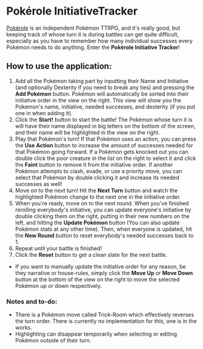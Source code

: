 # Pokérole InitiativeTracker
[Pokérole](https://www.pokeroleproject.com) is an independent Pokémon TTRPG, and it's really good, but keeping track of whose turn it is during battles can get quite difficult, especially as you have to remember how many individual successes every Pokémon needs to do anything.
Enter the **Pokérole Initiative Tracker**!
## How to use the application:
1. Add all the Pokémon taking part by inputting their Name and Initiative (and optionally Dexterity if you need to break any ties) and pressing the **Add Pokémon** button. Pokémon will automatically be sorted into their initiative order in the view on the right. This view will show you the Pokemon's name, initiative, needed successes, and dexterity (if you put one in when adding it).
2. Click the **Start!** button to start the battle! The Pokémon whose turn it is will have their name displayed in big letters on the bottom of the screen, and their name will be highlighted in the view on the right.
3. Play that Pokémon's turn! If that Pokémon uses an action, you can press the **Use Action** button to increase the amount of successes needed for that Pokémon going forward. If a Pokémon gets knocked out you can double click the poor creature in the list on the right to select it and click the **Faint** button to remove it from the initiative order. If another Pokémon attempts to clash, evade, or use a priority move, you can select that Pokémon by double clicking it and increase its needed successes as well!
4. Move on to the next turn! Hit the **Next Turn** button and watch the highlighted Pokémon change to the next one in the initiative order.
5. When you're ready, move on to the next round. When you've finished rerolling everybody's initiative, you can update everyone's initiative by double clicking them on the right, putting in their new numbers on the left, and hitting the **Update Pokémon** button (You can also update Pokémon stats at any other time). Then, when everyone is updated, hit the **New Round** button to reset everybody's needed successes back to 1.
6. Repeat until your battle is finished!
7. Click the **Reset** button to get a clean slate for the next battle.

- If you want to manually update the initiative order for any reason, be they narrative or house-rules, simply click the **Move Up** or **Move Down** button at the bottom of the view on the right to move the selected Pokémon up or down respectively.
### Notes and to-do:
- There is a Pokémon move called Trick-Room which effectively reverses the turn order. There is currently no implementation for this, one is in the works.
- Highlighting can disappear temporarily when selecting or editing Pokémon outside of their turn. 
